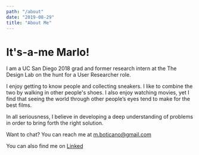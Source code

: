 ```yaml
---
path: "/about"
date: "2019-08-29"
title: "About Me"
---
```


# It's-a-me Marlo!

I am a UC San Diego 2018 grad and former research intern at the The Design Lab 
on the hunt for a User Researcher role.

I enjoy getting to know people and collecting sneakers. I like to
combine the two by walking in other people's shoes. I also enjoy
watching movies, yet I find that seeing the world through other people’s
eyes tend to make for the best films.

In all seriousness, I believe in developing a deep understanding of
problems in order to bring forth the right solution.

Want to chat? You can reach me at
m.boticano@gmail.com

You can also find me on [Linked](https://www.linkedin.com/in/marlo-daniel-boticano)